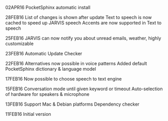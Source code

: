 02APR16
    PocketSphinx automatic install

28FEB16
    List of changes is shown after update
    Text to speech is now cached to speed up JARVIS speech
    Accents are now supported in Text to speech

25FEB16
    JARVIS can now notify you about unread emails, weather, highly customizable

23FEB16
    Automatic Update Checker

22FEB16
    Alternatives now possible in voice patterns
    Added default PocketSphinx dictionary & language model

17FEB16
    Now possible to choose speech to text engine

15FEB16
    Conversation mode until given keyword or timeout
    Auto-selection of hardware for speakers & microphone

13FEB16
    Support Mac & Debian platforms
    Dependency checker

11FEB16
    Initial version
